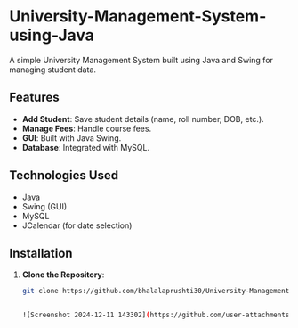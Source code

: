 # University-Management-System-using-Java

A simple University Management System built using Java and Swing for managing student data.

## Features

- **Add Student**: Save student details (name, roll number, DOB, etc.).
- **Manage Fees**: Handle course fees.
- **GUI**: Built with Java Swing.
- **Database**: Integrated with MySQL.

## Technologies Used

- Java
- Swing (GUI)
- MySQL
- JCalendar (for date selection)

## Installation

1. **Clone the Repository**:
   ```bash
   git clone https://github.com/bhalalaprushti30/University-Management-System.git


   ![Screenshot 2024-12-11 143302](https://github.com/user-attachments/assets/075902f0-a81b-42ac-b0e5-d27f652b826a)
